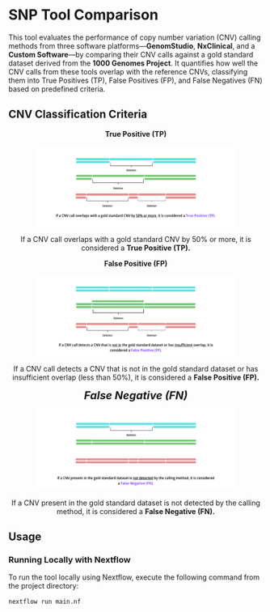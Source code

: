 # SNP Tool Comparison

This tool evaluates the performance of copy number variation (CNV) calling methods from three software platforms—**GenomStudio**, **NxClinical**, and a **Custom Software**—by comparing their CNV calls against a gold standard dataset derived from the **1000 Genomes Project**. It quantifies how well the CNV calls from these tools overlap with the reference CNVs, classifying them into True Positives (TP), False Positives (FP), and False Negatives (FN) based on predefined criteria.

## CNV Classification Criteria

<p align="center"> <b> True Positive (TP) </b> </p>
<p align="center"> <img src="./images/1.png" width="400" alt="True Positive CNV Overlap"> </p> </p> <p align="center"> If a CNV call overlaps with a gold standard CNV by 50% or more, it is considered a <b>True Positive (TP). </b> </p>

<p align="center"> <b> False Positive (FP) </b> </p>
<p align="center"> <img src="./images/2.png" width="400" alt="False Positive CNV Detection"> </p> <p align="center"> If a CNV call detects a CNV that is not in the gold standard dataset or has insufficient overlap (less than 50%), it is considered a <b>False Positive (FP). </b> </p>

<p align="center"><b><i style="font-size: 16pt">False Negative (FN)</i></b></p>
<p align="center"> <img src="./images/3.png" width="400" alt="False Negative CNV Miss"> </p> <p align="center"> If a CNV present in the gold standard dataset is not detected by the calling method, it is considered a <b>False Negative (FN). </b> </p>

## Usage

### Running Locally with Nextflow
To run the tool locally using Nextflow, execute the following command from the project directory:
```bash
nextflow run main.nf
